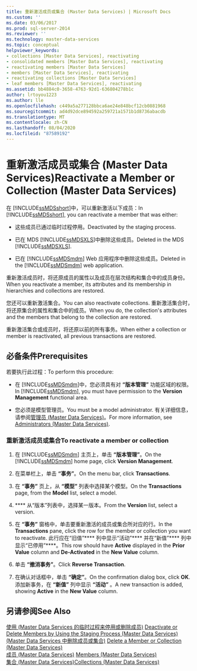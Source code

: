 ```yaml
---
title: 重新激活成员或集合 (Master Data Services) | Microsoft Docs
ms.custom: ''
ms.date: 03/06/2017
ms.prod: sql-server-2014
ms.reviewer: ''
ms.technology: master-data-services
ms.topic: conceptual
helpviewer_keywords:
- collections [Master Data Services], reactivating
- consolidated members [Master Data Services], reactivating
- reactivating members [Master Data Services]
- members [Master Data Services], reactivating
- reactivating collections [Master Data Services]
- leaf members [Master Data Services], reactivating
ms.assetid: bb4884c0-3658-4763-92d1-636804278b1c
author: lrtoyou1223
ms.author: lle
ms.openlocfilehash: c449a5a277128bbca6ae24e848bcf12cb0881968
ms.sourcegitcommit: ad4d92dce894592a259721a1571b1d8736abacdb
ms.translationtype: MT
ms.contentlocale: zh-CN
ms.lasthandoff: 08/04/2020
ms.locfileid: "87589192"
---
```

# <a name="reactivate-a-member-or-collection-master-data-services"></a><span data-ttu-id="baaaa-102">重新激活成员或集合 (Master Data Services)</span><span class="sxs-lookup"><span data-stu-id="baaaa-102">Reactivate a Member or Collection (Master Data Services)</span></span>
  <span data-ttu-id="baaaa-103">在 [!INCLUDE[ssMDSshort](../includes/ssmdsshort-md.md)]中，可以重新激活以下成员：</span><span class="sxs-lookup"><span data-stu-id="baaaa-103">In [!INCLUDE[ssMDSshort](../includes/ssmdsshort-md.md)], you can reactivate a member that was either:</span></span>  
  
-   <span data-ttu-id="baaaa-104">这些成员已通过临时过程停用。</span><span class="sxs-lookup"><span data-stu-id="baaaa-104">Deactivated by the staging process.</span></span>  
  
-   <span data-ttu-id="baaaa-105">已在 MDS [!INCLUDE[ssMDSXLS](../includes/ssmdsxls-md.md)]中删除这些成员。</span><span class="sxs-lookup"><span data-stu-id="baaaa-105">Deleted in the MDS [!INCLUDE[ssMDSXLS](../includes/ssmdsxls-md.md)].</span></span>  
  
-   <span data-ttu-id="baaaa-106">已在 [!INCLUDE[ssMDSmdm](../includes/ssmdsmdm-md.md)] Web 应用程序中删除这些成员。</span><span class="sxs-lookup"><span data-stu-id="baaaa-106">Deleted in the [!INCLUDE[ssMDSmdm](../includes/ssmdsmdm-md.md)] web application.</span></span>  
  
 <span data-ttu-id="baaaa-107">重新激活成员时，将还原成员的属性以及成员在层次结构和集合中的成员身份。</span><span class="sxs-lookup"><span data-stu-id="baaaa-107">When you reactivate a member, its attributes and its membership in hierarchies and collections are restored.</span></span>  
  
 <span data-ttu-id="baaaa-108">您还可以重新激活集合。</span><span class="sxs-lookup"><span data-stu-id="baaaa-108">You can also reactivate collections.</span></span> <span data-ttu-id="baaaa-109">重新激活集合时，将还原集合的属性和集合中的成员。</span><span class="sxs-lookup"><span data-stu-id="baaaa-109">When you do, the collection's attributes and the members that belong to the collection are restored.</span></span>  
  
 <span data-ttu-id="baaaa-110">重新激活集合或成员时，将还原以前的所有事务。</span><span class="sxs-lookup"><span data-stu-id="baaaa-110">When either a collection or member is reactivated, all previous transactions are restored.</span></span>  
  
## <a name="prerequisites"></a><span data-ttu-id="baaaa-111">必备条件</span><span class="sxs-lookup"><span data-stu-id="baaaa-111">Prerequisites</span></span>  
 <span data-ttu-id="baaaa-112">若要执行此过程：</span><span class="sxs-lookup"><span data-stu-id="baaaa-112">To perform this procedure:</span></span>  
  
-   <span data-ttu-id="baaaa-113">在 [!INCLUDE[ssMDSmdm](../includes/ssmdsmdm-md.md)]中，您必须具有对 **“版本管理”** 功能区域的权限。</span><span class="sxs-lookup"><span data-stu-id="baaaa-113">In [!INCLUDE[ssMDSmdm](../includes/ssmdsmdm-md.md)], you must have permission to the **Version Management** functional area.</span></span>  
  
-   <span data-ttu-id="baaaa-114">您必须是模型管理员。</span><span class="sxs-lookup"><span data-stu-id="baaaa-114">You must be a model administrator.</span></span> <span data-ttu-id="baaaa-115">有关详细信息，请参阅[管理员 &#40;Master Data Services&#41;](administrators-master-data-services.md)。</span><span class="sxs-lookup"><span data-stu-id="baaaa-115">For more information, see [Administrators &#40;Master Data Services&#41;](administrators-master-data-services.md).</span></span>  
  
### <a name="to-reactivate-a-member-or-collection"></a><span data-ttu-id="baaaa-116">重新激活成员或集合</span><span class="sxs-lookup"><span data-stu-id="baaaa-116">To reactivate a member or collection</span></span>  
  
1.  <span data-ttu-id="baaaa-117">在 [!INCLUDE[ssMDSmdm](../includes/ssmdsmdm-md.md)] 主页上，单击 **“版本管理”**。</span><span class="sxs-lookup"><span data-stu-id="baaaa-117">On the [!INCLUDE[ssMDSmdm](../includes/ssmdsmdm-md.md)] home page, click **Version Management**.</span></span>  
  
2.  <span data-ttu-id="baaaa-118">在菜单栏上，单击 **“事务”**。</span><span class="sxs-lookup"><span data-stu-id="baaaa-118">On the menu bar, click **Transactions**.</span></span>  
  
3.  <span data-ttu-id="baaaa-119">在 **“事务”** 页上，从 **“模型”** 列表中选择某个模型。</span><span class="sxs-lookup"><span data-stu-id="baaaa-119">On the **Transactions** page, from the **Model** list, select a model.</span></span>  
  
4.  <span data-ttu-id="baaaa-120">\*\*\*\* 从“版本”列表中，选择某一版本。</span><span class="sxs-lookup"><span data-stu-id="baaaa-120">From the **Version** list, select a version.</span></span>  
  
5.  <span data-ttu-id="baaaa-121">在 **“事务”** 窗格中，单击要重新激活的成员或集合所对应的行。</span><span class="sxs-lookup"><span data-stu-id="baaaa-121">In the **Transactions** pane, click the row for the member or collection you want to reactivate.</span></span> <span data-ttu-id="baaaa-122">此行应在“旧值”\*\*\*\* 列中显示“活动”\*\*\*\* 并在“新值”\*\*\*\* 列中显示“已停用”\*\*\*\*。</span><span class="sxs-lookup"><span data-stu-id="baaaa-122">This row should have **Active** displayed in the **Prior Value** column and **De-Activated** in the **New Value** column.</span></span>  
  
6.  <span data-ttu-id="baaaa-123">单击 **“撤消事务”**。</span><span class="sxs-lookup"><span data-stu-id="baaaa-123">Click **Reverse Transaction**.</span></span>  
  
7.  <span data-ttu-id="baaaa-124">在确认对话框中，单击 **“确定”**。</span><span class="sxs-lookup"><span data-stu-id="baaaa-124">On the confirmation dialog box, click **OK**.</span></span> <span data-ttu-id="baaaa-125">添加新事务，在 **“新值”** 列中显示 **“活动”** 。</span><span class="sxs-lookup"><span data-stu-id="baaaa-125">A new transaction is added, showing **Active** in the **New Value** column.</span></span>  
  
## <a name="see-also"></a><span data-ttu-id="baaaa-126">另请参阅</span><span class="sxs-lookup"><span data-stu-id="baaaa-126">See Also</span></span>  
 <span data-ttu-id="baaaa-127">[使用 &#40;Master Data Services 的临时过程来停用或删除成员&#41;](add-update-and-delete-data-master-data-services.md) </span><span class="sxs-lookup"><span data-stu-id="baaaa-127">[Deactivate or Delete Members by Using the Staging Process &#40;Master Data Services&#41;](add-update-and-delete-data-master-data-services.md) </span></span>  
 <span data-ttu-id="baaaa-128">[&#40;Master Data Services 中删除成员或集合&#41;](../../2014/master-data-services/delete-a-member-or-collection-master-data-services.md) </span><span class="sxs-lookup"><span data-stu-id="baaaa-128">[Delete a Member or Collection &#40;Master Data Services&#41;](../../2014/master-data-services/delete-a-member-or-collection-master-data-services.md) </span></span>  
 <span data-ttu-id="baaaa-129">[成员 &#40;Master Data Services&#41;](../../2014/master-data-services/members-master-data-services.md) </span><span class="sxs-lookup"><span data-stu-id="baaaa-129">[Members &#40;Master Data Services&#41;](../../2014/master-data-services/members-master-data-services.md) </span></span>  
 [<span data-ttu-id="baaaa-130">集合 (Master Data Services)</span><span class="sxs-lookup"><span data-stu-id="baaaa-130">Collections &#40;Master Data Services&#41;</span></span>](../../2014/master-data-services/collections-master-data-services.md)  
  
  
